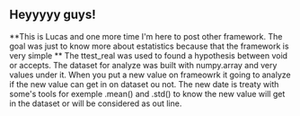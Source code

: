 ## Heyyyyy guys!

**This is Lucas and one more time I'm here to post other framework. The goal was just to know more about estatistics because that the framework is very simple **
The ttest_real was used to found a hypothesis between void or accepts. The dataset for analyze was built with numpy.array and very values under it. When you put a new  value on frameowrk it going to analyze if the new value can get in on dataset ou not. The new date is treaty with some's tools for exemple .mean() and .std() to know the new value will get in the dataset or will be considered as out line.




